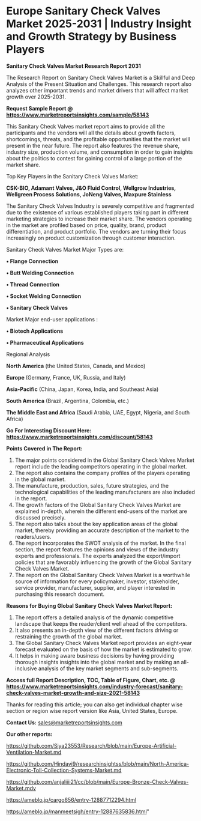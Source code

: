 # Europe Sanitary Check Valves Market 2025-2031 | Industry Insight and Growth Strategy by Business Players

<strong>Sanitary Check Valves Market Research Report 2031</strong>

The Research Report on Sanitary Check Valves Market is a Skillful and Deep Analysis of the Present Situation and Challenges. This research report also analyzes other important trends and market drivers that will affect market growth over 2025-2031.

<strong>Request Sample Report @ <a href=https://www.marketreportsinsights.com/sample/58143>https://www.marketreportsinsights.com/sample/58143</a></strong>

This Sanitary Check Valves market report aims to provide all the participants and the vendors will all the details about growth factors, shortcomings, threats, and the profitable opportunities that the market will present in the near future. The report also features the revenue share, industry size, production volume, and consumption in order to gain insights about the politics to contest for gaining control of a large portion of the market share.

Top Key Players in the Sanitary Check Valves Market:

<strong>CSK-BIO, Adamant Valves, J&O Fluid Control, Wellgrow Industries, Wellgreen Process Solutions, JoNeng Valves, Maxpure Stainless</strong>

The Sanitary Check Valves Industry is severely competitive and fragmented due to the existence of various established players taking part in different marketing strategies to increase their market share. The vendors operating in the market are profiled based on price, quality, brand, product differentiation, and product portfolio. The vendors are turning their focus increasingly on product customization through customer interaction.

Sanitary Check Valves Market Major Types are:

<strong>• Flange Connection

• Butt Welding Connection

• Thread Connection

• Socket Welding Connection

• Sanitary Check Valves</strong>

Market Major end-user applications :

<strong>• Biotech Applications

• Pharmaceutical Applications</strong>

Regional Analysis

</u><strong><b>North America</b></strong> (the United States, Canada, and Mexico)

<strong><b>Europe </b></strong>(Germany, France, UK, Russia, and Italy)

<strong><b>Asia-Pacific</b></strong> (China, Japan, Korea, India, and Southeast Asia)

<strong><b>South America</b></strong> (Brazil, Argentina, Colombia, etc.)

<strong><b>The Middle East and Africa</b></strong> (Saudi Arabia, UAE, Egypt, Nigeria, and South Africa)

<strong>Go For Interesting Discount Here: <a href=https://www.marketreportsinsights.com/discount/58143>https://www.marketreportsinsights.com/discount/58143</a></strong>

<strong>Points Covered in The Report:</strong>
<ol>
  <li>The major points considered in the Global Sanitary Check Valves Market report include the leading competitors operating in the global market.</li>
  <li>The report also contains the company profiles of the players operating in the global market.</li>
  <li>The manufacture, production, sales, future strategies, and the technological capabilities of the leading manufacturers are also included in the report.</li>
  <li>The growth factors of the Global Sanitary Check Valves Market are explained in-depth, wherein the different end-users of the market are discussed precisely.</li>
  <li>The report also talks about the key application areas of the global market, thereby providing an accurate description of the market to the readers/users.</li>
  <li>The report incorporates the SWOT analysis of the market. In the final section, the report features the opinions and views of the industry experts and professionals. The experts analyzed the export/import policies that are favorably influencing the growth of the Global Sanitary Check Valves Market.</li>
  <li>The report on the Global Sanitary Check Valves Market is a worthwhile source of information for every policymaker, investor, stakeholder, service provider, manufacturer, supplier, and player interested in purchasing this research document.</li>
</ol>
<strong>Reasons for Buying Global Sanitary Check Valves Market Report:</strong>

<ol>
  <li>The report offers a detailed analysis of the dynamic competitive landscape that keeps the reader/client well ahead of the competitors.</li>
  <li>It also presents an in-depth view of the different factors driving or restraining the growth of the global market.</li>
  <li>The Global Sanitary Check Valves Market report provides an eight-year forecast evaluated on the basis of how the market is estimated to grow.</li>
  <li>It helps in making aware business decisions by having providing thorough insights insights into the global market and by making an all-inclusive analysis of the key market segments and sub-segments.</li>
</ol>
<strong>Access full Report Description, TOC, Table of Figure, Chart, etc. @ <a href=https://www.marketreportsinsights.com/industry-forecast/sanitary-check-valves-market-growth-and-size-2021-58143>https://www.marketreportsinsights.com/industry-forecast/sanitary-check-valves-market-growth-and-size-2021-58143</a></strong>


Thanks for reading this article; you can also get individual chapter wise section or region wise report version like Asia, United States, Europe.

<strong>Contact Us:</strong>
sales@marketreportsinsights.com

<strong>Our other reports:</strong>

<a href=https://github.com/Siya23553/Research/blob/main/Europe-Artificial-Ventilation-Market.md>https://github.com/Siya23553/Research/blob/main/Europe-Artificial-Ventilation-Market.md</a>

<a href=https://github.com/Hindavi9/researchinsightss/blob/main/North-America-Electronic-Toll-Collection-Systems-Market.md>https://github.com/Hindavi9/researchinsightss/blob/main/North-America-Electronic-Toll-Collection-Systems-Market.md</a>

<a href=https://github.com/anjaliiii21/cc/blob/main/Europe-Bronze-Check-Valves-Market.mdv>https://github.com/anjaliiii21/cc/blob/main/Europe-Bronze-Check-Valves-Market.mdv</a>

<a href=https://ameblo.jp/cargo656/entry-12887712294.html>https://ameblo.jp/cargo656/entry-12887712294.html</a>

<a href=https://ameblo.jp/manmeetsigh/entry-12887635836.html>https://ameblo.jp/manmeetsigh/entry-12887635836.html</a>"
